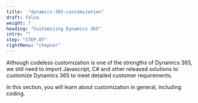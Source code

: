 ```yaml
---
title:  "dynamics-365-customization"
draft: false
weight: 7
heading: "Customizing Dynamics 365"
intro: ""
step: "STEP.07"
rightMenu: "chepter"
---
```



<!-- Intro -->
Although codeless customization is one of the strengths of Dynamics 365, we still need to import Javascript, C# and other released solutions to customize Dynamics 365 to meet detailed customer requirements.

In this section, you will learn about customization in general, including coding.